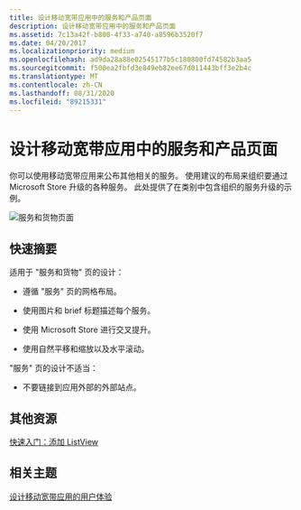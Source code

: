 ```yaml
---
title: 设计移动宽带应用中的服务和产品页面
description: 设计移动宽带应用中的服务和产品页面
ms.assetid: 7c13a42f-b808-4f33-a740-a8596b3520f7
ms.date: 04/20/2017
ms.localizationpriority: medium
ms.openlocfilehash: ad9da28a88e02545177b5c180800fd74582b3aa5
ms.sourcegitcommit: f500ea2fbfd3e849eb82ee67d011443bff3e2b4c
ms.translationtype: MT
ms.contentlocale: zh-CN
ms.lasthandoff: 08/31/2020
ms.locfileid: "89215331"
---
```

# <a name="design-services-and-goods-pages-in-a-mobile-broadband-app"></a>设计移动宽带应用中的服务和产品页面


你可以使用移动宽带应用来公布其他相关的服务。 使用建议的布局来组织要通过 Microsoft Store 升级的各种服务。 此处提供了在类别中包含组织的服务升级的示例。

![服务和货物页面](images/mb-fig1-services-and-goods-page.png)

## <a name="span-idquick_summaryspanspan-idquick_summaryspanspan-idquick_summaryspanquick-summary"></a><span id="Quick_summary"></span><span id="quick_summary"></span><span id="QUICK_SUMMARY"></span>快速摘要


适用于 "服务和货物" 页的设计：

-   遵循 "服务" 页的网格布局。

-   使用图片和 brief 标题描述每个服务。

-   使用 Microsoft Store 进行交叉提升。

-   使用自然平移和缩放以及水平滚动。

"服务" 页的设计不适当：

-   不要链接到应用外部的外部站点。

## <a name="span-idadditional_resourcesspanspan-idadditional_resourcesspanspan-idadditional_resourcesspanadditional-resources"></a><span id="Additional_resources"></span><span id="additional_resources"></span><span id="ADDITIONAL_RESOURCES"></span>其他资源


[快速入门：添加 ListView](/previous-versions/windows/apps/hh465496(v=win.10))

## <a name="span-idrelated_topicsspanrelated-topics"></a><span id="related_topics"></span>相关主题


[设计移动宽带应用的用户体验](designing-the-user-experience-of-a-mobile-broadband-app.md)

 

